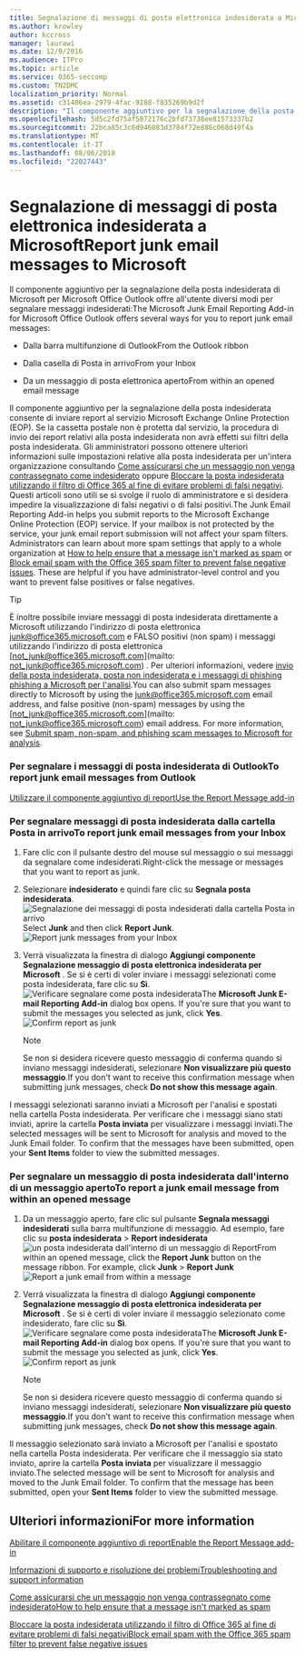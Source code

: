 ```yaml
---
title: Segnalazione di messaggi di posta elettronica indesiderata a Microsoft
ms.author: krowley
author: kccross
manager: laurawi
ms.date: 12/9/2016
ms.audience: ITPro
ms.topic: article
ms.service: O365-seccomp
ms.custom: TN2DMC
localization_priority: Normal
ms.assetid: c31406ea-2979-4fac-9288-f835269b9d2f
description: "Il componente aggiuntivo per la segnalazione della posta indesiderata di Microsoft per Microsoft Office Outlook offre all'utente diversi modi per segnalare messaggi indesiderati:"
ms.openlocfilehash: 5d5c2fd75af5872176c2bfd73738ee81573337b2
ms.sourcegitcommit: 22bca85c3c6d946083d3784f72e886c068d49f4a
ms.translationtype: MT
ms.contentlocale: it-IT
ms.lasthandoff: 08/06/2018
ms.locfileid: "22027443"
---
```

# <a name="report-junk-email-messages-to-microsoft"></a><span data-ttu-id="2ee12-103">Segnalazione di messaggi di posta elettronica indesiderata a Microsoft</span><span class="sxs-lookup"><span data-stu-id="2ee12-103">Report junk email messages to Microsoft</span></span>

<span data-ttu-id="2ee12-104">Il componente aggiuntivo per la segnalazione della posta indesiderata di Microsoft per Microsoft Office Outlook offre all'utente diversi modi per segnalare messaggi indesiderati:</span><span class="sxs-lookup"><span data-stu-id="2ee12-104">The Microsoft Junk Email Reporting Add-in for Microsoft Office Outlook offers several ways for you to report junk email messages:</span></span>
  
- <span data-ttu-id="2ee12-105">Dalla barra multifunzione di Outlook</span><span class="sxs-lookup"><span data-stu-id="2ee12-105">From the Outlook ribbon</span></span>
    
- <span data-ttu-id="2ee12-106">Dalla casella di Posta in arrivo</span><span class="sxs-lookup"><span data-stu-id="2ee12-106">From your Inbox</span></span>
    
- <span data-ttu-id="2ee12-107">Da un messaggio di posta elettronica aperto</span><span class="sxs-lookup"><span data-stu-id="2ee12-107">From within an opened email message</span></span>
    
<span data-ttu-id="2ee12-p101">Il componente aggiuntivo per la segnalazione della posta indesiderata consente di inviare report al servizio Microsoft Exchange Online Protection (EOP). Se la cassetta postale non è protetta dal servizio, la procedura di invio dei report relativi alla posta indesiderata non avrà effetti sui filtri della posta indesiderata. Gli amministratori possono ottenere ulteriori informazioni sulle impostazioni relative alla posta indesiderata per un'intera organizzazione consultando [Come assicurarsi che un messaggio non venga contrassegnato come indesiderato](https://go.microsoft.com/fwlink/p/?LinkId=534224) oppure [Bloccare la posta indesiderata utilizzando il filtro di Office 365 al fine di evitare problemi di falsi negativi](https://go.microsoft.com/fwlink/p/?LinkId=534225). Questi articoli sono utili se si svolge il ruolo di amministratore e si desidera impedire la visualizzazione di falsi negativi o di falsi positivi.</span><span class="sxs-lookup"><span data-stu-id="2ee12-p101">The Junk Email Reporting Add-in helps you submit reports to the Microsoft Exchange Online Protection (EOP) service. If your mailbox is not protected by the service, your junk email report submission will not affect your spam filters. Administrators can learn about more spam settings that apply to a whole organization at [How to help ensure that a message isn't marked as spam](https://go.microsoft.com/fwlink/p/?LinkId=534224) or [Block email spam with the Office 365 spam filter to prevent false negative issues](https://go.microsoft.com/fwlink/p/?LinkId=534225). These are helpful if you have administrator-level control and you want to prevent false positives or false negatives.</span></span>
  
> [!TIP]
> <span data-ttu-id="2ee12-p102">È inoltre possibile inviare messaggi di posta indesiderata direttamente a Microsoft utilizzando l'indirizzo di posta elettronica [junk@office365.microsoft.com](mailto:junk@office365.microsoft.com) e FALSO positivi (non spam) i messaggi utilizzando l'indirizzo di posta elettronica [not_junk@office365.microsoft.com](mailto: not_junk@office365.microsoft.com) . Per ulteriori informazioni, vedere [invio della posta indesiderata, posta non indesiderata e i messaggi di phishing phishing a Microsoft per l'analisi](submit-spam-non-spam-and-phishing-scam-messages-to-microsoft-for-analysis.md).</span><span class="sxs-lookup"><span data-stu-id="2ee12-p102">You can also submit spam messages directly to Microsoft by using the [junk@office365.microsoft.com](mailto:junk@office365.microsoft.com) email address, and false positive (non-spam) messages by using the [not_junk@office365.microsoft.com](mailto: not_junk@office365.microsoft.com) email address. For more information, see [Submit spam, non-spam, and phishing scam messages to Microsoft for analysis](submit-spam-non-spam-and-phishing-scam-messages-to-microsoft-for-analysis.md).</span></span> 
  
### <a name="to-report-junk-email-messages-from-outlook"></a><span data-ttu-id="2ee12-114">Per segnalare i messaggi di posta indesiderata di Outlook</span><span class="sxs-lookup"><span data-stu-id="2ee12-114">To report junk email messages from Outlook</span></span>

[<span data-ttu-id="2ee12-115">Utilizzare il componente aggiuntivo di report</span><span class="sxs-lookup"><span data-stu-id="2ee12-115">Use the Report Message add-in</span></span>](https://support.office.com/article/b5caa9f1-cdf3-4443-af8c-ff724ea719d2) 
  
### <a name="to-report-junk-email-messages-from-your-inbox"></a><span data-ttu-id="2ee12-116">Per segnalare messaggi di posta indesiderata dalla cartella Posta in arrivo</span><span class="sxs-lookup"><span data-stu-id="2ee12-116">To report junk email messages from your Inbox</span></span>

1. <span data-ttu-id="2ee12-117">Fare clic con il pulsante destro del mouse sul messaggio o sui messaggi da segnalare come indesiderati.</span><span class="sxs-lookup"><span data-stu-id="2ee12-117">Right-click the message or messages that you want to report as junk.</span></span>
    
2. <span data-ttu-id="2ee12-p103">Selezionare **indesiderato** e quindi fare clic su **Segnala posta indesiderata**.  ![Segnalazione dei messaggi di posta indesiderati dalla cartella Posta in arrivo](media/EOP-Outlook-Junk-Reporting-Tool-3.jpg)</span><span class="sxs-lookup"><span data-stu-id="2ee12-p103">Select **Junk** and then click **Report Junk**.  ![Report junk messages from your Inbox](media/EOP-Outlook-Junk-Reporting-Tool-3.jpg)</span></span>
  
3. <span data-ttu-id="2ee12-p104">Verrà visualizzata la finestra di dialogo **Aggiungi componente Segnalazione messaggio di posta elettronica indesiderata per Microsoft** . Se si è certi di voler inviare i messaggi selezionati come posta indesiderata, fare clic su **Sì**.  ![Verificare segnalare come posta indesiderata](media/EOP-Outlook-Junk-Reporting-Tool-2.jpg)</span><span class="sxs-lookup"><span data-stu-id="2ee12-p104">The **Microsoft Junk E-mail Reporting Add-in** dialog box opens. If you're sure that you want to submit the messages you selected as junk, click **Yes**.  ![Confirm report as junk](media/EOP-Outlook-Junk-Reporting-Tool-2.jpg)</span></span>
  
    > [!NOTE]
    > <span data-ttu-id="2ee12-123">Se non si desidera ricevere questo messaggio di conferma quando si inviano messaggi indesiderati, selezionare **Non visualizzare più questo messaggio**.</span><span class="sxs-lookup"><span data-stu-id="2ee12-123">If you don't want to receive this confirmation message when submitting junk messages, check **Do not show this message again**.</span></span> 
  
<span data-ttu-id="2ee12-p105">I messaggi selezionati saranno inviati a Microsoft per l'analisi e spostati nella cartella Posta indesiderata. Per verificare che i messaggi siano stati inviati, aprire la cartella **Posta inviata** per visualizzare i messaggi inviati.</span><span class="sxs-lookup"><span data-stu-id="2ee12-p105">The selected messages will be sent to Microsoft for analysis and moved to the Junk Email folder. To confirm that the messages have been submitted, open your **Sent Items** folder to view the submitted messages.</span></span> 
  
### <a name="to-report-a-junk-email-message-from-within-an-opened-message"></a><span data-ttu-id="2ee12-126">Per segnalare un messaggio di posta indesiderata dall'interno di un messaggio aperto</span><span class="sxs-lookup"><span data-stu-id="2ee12-126">To report a junk email message from within an opened message</span></span>

1. <span data-ttu-id="2ee12-p106">Da un messaggio aperto, fare clic sul pulsante **Segnala messaggi indesiderati** sulla barra multifunzione di messaggio. Ad esempio, fare clic su **posta indesiderata** \> **Report indesiderata** ![un posta indesiderata dall'interno di un messaggio di Report](media/EOP-Outlook-Junk-Reporting-Tool-4.jpg)</span><span class="sxs-lookup"><span data-stu-id="2ee12-p106">From within an opened message, click the **Report Junk** button on the message ribbon. For example, click **Junk** \> **Report Junk** ![Report a junk email from within a message](media/EOP-Outlook-Junk-Reporting-Tool-4.jpg)</span></span>
  
2. <span data-ttu-id="2ee12-p107">Verrà visualizzata la finestra di dialogo **Aggiungi componente Segnalazione messaggio di posta elettronica indesiderata per Microsoft** . Se si è certi di voler inviare il messaggio selezionato come indesiderato, fare clic su **Sì**.  ![Verificare segnalare come posta indesiderata](media/EOP-Outlook-Junk-Reporting-Tool-2.jpg)</span><span class="sxs-lookup"><span data-stu-id="2ee12-p107">The **Microsoft Junk E-mail Reporting Add-in** dialog box opens. If you're sure that you want to submit the message you selected as junk, click **Yes**.  ![Confirm report as junk](media/EOP-Outlook-Junk-Reporting-Tool-2.jpg)</span></span>
  
    > [!NOTE]
    > <span data-ttu-id="2ee12-132">Se non si desidera ricevere questo messaggio di conferma quando si inviano messaggi indesiderati, selezionare **Non visualizzare più questo messaggio**.</span><span class="sxs-lookup"><span data-stu-id="2ee12-132">If you don't want to receive this confirmation message when submitting junk messages, check **Do not show this message again**.</span></span> 
  
<span data-ttu-id="2ee12-p108">Il messaggio selezionato sarà inviato a Microsoft per l'analisi e spostato nella cartella Posta indesiderata. Per verificare che il messaggio sia stato inviato, aprire la cartella **Posta inviata** per visualizzare il messaggio inviato.</span><span class="sxs-lookup"><span data-stu-id="2ee12-p108">The selected message will be sent to Microsoft for analysis and moved to the Junk Email folder. To confirm that the message has been submitted, open your **Sent Items** folder to view the submitted message.</span></span> 
  
## <a name="for-more-information"></a><span data-ttu-id="2ee12-135">Ulteriori informazioni</span><span class="sxs-lookup"><span data-stu-id="2ee12-135">For more information</span></span>

[<span data-ttu-id="2ee12-136">Abilitare il componente aggiuntivo di report</span><span class="sxs-lookup"><span data-stu-id="2ee12-136">Enable the Report Message add-in</span></span>](https://support.office.com/article/4250c4bc-6102-420b-9e0a-a95064837676)
  
[<span data-ttu-id="2ee12-137">Informazioni di supporto e risoluzione dei problemi</span><span class="sxs-lookup"><span data-stu-id="2ee12-137">Troubleshooting and support information</span></span>](troubleshooting-and-support-information.md)
  
[<span data-ttu-id="2ee12-138">Come assicurarsi che un messaggio non venga contrassegnato come indesiderato</span><span class="sxs-lookup"><span data-stu-id="2ee12-138">How to help ensure that a message isn't marked as spam</span></span>](https://go.microsoft.com/fwlink/p/?LinkId=534224)
  
[<span data-ttu-id="2ee12-139">Bloccare la posta indesiderata utilizzando il filtro di Office 365 al fine di evitare problemi di falsi negativi</span><span class="sxs-lookup"><span data-stu-id="2ee12-139">Block email spam with the Office 365 spam filter to prevent false negative issues</span></span>](https://go.microsoft.com/fwlink/p/?LinkId=534225)
  

